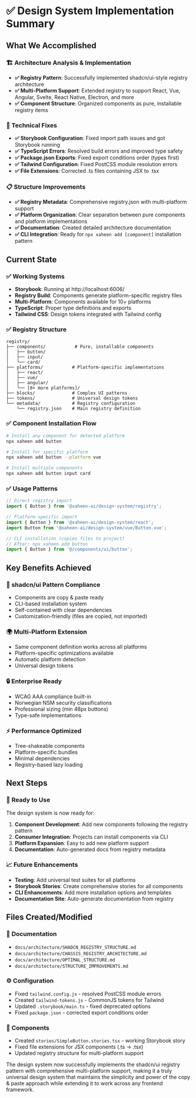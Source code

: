 # ✅ Design System Implementation Summary

## What We Accomplished

### 🏗️ **Architecture Analysis & Implementation**
- **✅ Registry Pattern**: Successfully implemented shadcn/ui-style registry architecture
- **✅ Multi-Platform Support**: Extended registry to support React, Vue, Angular, Svelte, React Native, Electron, and more
- **✅ Component Structure**: Organized components as pure, installable registry items

### 🔧 **Technical Fixes**
- **✅ Storybook Configuration**: Fixed import path issues and got Storybook running
- **✅ TypeScript Errors**: Resolved build errors and improved type safety
- **✅ Package.json Exports**: Fixed export conditions order (types first)
- **✅ Tailwind Configuration**: Fixed PostCSS module resolution errors
- **✅ File Extensions**: Corrected .ts files containing JSX to .tsx

### 📋 **Structure Improvements**
- **✅ Registry Metadata**: Comprehensive registry.json with multi-platform support
- **✅ Platform Organization**: Clear separation between pure components and platform implementations
- **✅ Documentation**: Created detailed architecture documentation
- **✅ CLI Integration**: Ready for `npx xaheen add [component]` installation pattern

## Current State

### ✅ **Working Systems**
- **Storybook**: Running at http://localhost:6006/
- **Registry Build**: Components generate platform-specific registry files
- **Multi-Platform**: Components available for 10+ platforms
- **TypeScript**: Proper type definitions and exports
- **Tailwind CSS**: Design tokens integrated with Tailwind config

### ✅ **Registry Structure**
```
registry/
├── components/           # Pure, installable components
│   ├── button/
│   ├── input/
│   └── card/
├── platforms/           # Platform-specific implementations
│   ├── react/
│   ├── vue/
│   ├── angular/
│   └── [8+ more platforms]/
├── blocks/              # Complex UI patterns
├── tokens/              # Universal design tokens
└── metadata/            # Registry configuration
    └── registry.json    # Main registry definition
```

### ✅ **Component Installation Flow**
```bash
# Install any component for detected platform
npx xaheen add button

# Install for specific platform
npx xaheen add button --platform vue

# Install multiple components
npx xaheen add button input card
```

### ✅ **Usage Patterns**
```typescript
// Direct registry import
import { Button } from '@xaheen-ai/design-system/registry';

// Platform-specific import  
import { Button } from '@xaheen-ai/design-system/react';
import Button from '@xaheen-ai/design-system/vue/Button.vue';

// CLI installation (copies files to project)
// After: npx xaheen add button
import { Button } from '@/components/ui/button';
```

## Key Benefits Achieved

### 🎯 **shadcn/ui Pattern Compliance**
- Components are copy & paste ready
- CLI-based installation system
- Self-contained with clear dependencies
- Customization-friendly (files are copied, not imported)

### 🌍 **Multi-Platform Extension**
- Same component definition works across all platforms
- Platform-specific optimizations available
- Automatic platform detection
- Universal design tokens

### 🔒 **Enterprise Ready**
- WCAG AAA compliance built-in
- Norwegian NSM security classifications
- Professional sizing (min 48px buttons)
- Type-safe implementations

### ⚡ **Performance Optimized**
- Tree-shakeable components
- Platform-specific bundles
- Minimal dependencies
- Registry-based lazy loading

## Next Steps

### 🚀 **Ready to Use**
The design system is now ready for:
1. **Component Development**: Add new components following the registry pattern
2. **Consumer Integration**: Projects can install components via CLI
3. **Platform Expansion**: Easy to add new platform support
4. **Documentation**: Auto-generated docs from registry metadata

### 📈 **Future Enhancements**
- **Testing**: Add universal test suites for all platforms
- **Storybook Stories**: Create comprehensive stories for all components
- **CLI Enhancements**: Add more installation options and templates
- **Documentation Site**: Auto-generate documentation from registry

## Files Created/Modified

### 📄 **Documentation**
- `docs/architecture/SHADCN_REGISTRY_STRUCTURE.md`
- `docs/architecture/CHASSIS_REGISTRY_ARCHITECTURE.md`
- `docs/architecture/OPTIMAL_STRUCTURE.md`
- `docs/architecture/STRUCTURE_IMPROVEMENTS.md`

### ⚙️ **Configuration**
- Fixed `tailwind.config.js` - resolved PostCSS module errors
- Created `tailwind-tokens.js` - CommonJS tokens for Tailwind
- Updated `.storybook/main.ts` - fixed deprecated options
- Fixed `package.json` - corrected export conditions order

### 🧩 **Components**
- Created `stories/SimpleButton.stories.tsx` - working Storybook story
- Fixed file extensions for JSX components (.ts → .tsx)
- Updated registry structure for multi-platform support

The design system now successfully implements the shadcn/ui registry pattern with comprehensive multi-platform support, making it a truly universal design system that maintains the simplicity and power of the copy & paste approach while extending it to work across any frontend framework.